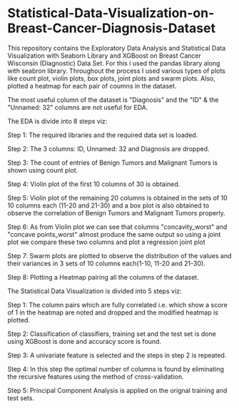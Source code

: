 # Statistical-Data-Visualization-on-Breast-Cancer-Diagnosis-Dataset


This repository contains the Exploratory Data Analysis and Statistical Data Visualization with Seaborn Library and XGBoost on Breast Cancer Wisconsin (Diagnostic) Data Set.
For this i used the pandas library along with seabron library.
Throughout the process I used various types of plots like count plot, violin plots, box plots, joint plots and swarm plots.
Also, plotted a heatmap for each pair of coumns in the dataset.


The most useful column of the dataset is "Diagnosis" and the "ID" & the "Unnamed: 32" columns are not useful for EDA.


The EDA is divide into 8 steps viz:

Step 1: The required libraries and the required data set is loaded.

Step 2: The 3 columns: ID, Unnamed: 32 and Diagnosis are dropped.

Step 3: The count of entries of Benign Tumors and Malignant Tumors is shown using count plot.

Step 4: Violin plot of the first 10 columns of 30 is obtained.

Step 5: Violin plot of the remaining 20 columns is obtained in the sets of 10 10 columns each (11-20 and 21-30) and a box plot is also obtained to observe the correlation of Benign Tumors and Malignant Tumors properly.

Step 6: As from Violin plot we can see that columns "concavity_worst" and "concave points_worst" almost produce the same output so using a joint plot we compare these two columns and plot a regression joint plot

Step 7: Swarm plots are plotted to observe the distribution of the values and their variances in 3 sets of 10 columns each(1-10, 11-20 and 21-30).

Step 8: Plotting a Heatmap pairing all the columns of the dataset.




The Statistical Data Visualization is divided into 5 steps viz:

Step 1: The column pairs which are fully correlated i.e. which show a score of 1 in the heatmap are noted and dropped and the modified heatmap is plotted.

Step 2: Classification of classifiers, training set and the test set is done using XGBoost is done and accuracy score is found.

Step 3: A univariate feature is selected and the steps in step 2 is repeated.

Step 4: In this step the optimal number of columns is found by eliminating the recursive features using the method of cross-validation.

Step 5: Principal Component Analysis is applied on the orignal training and test sets.
